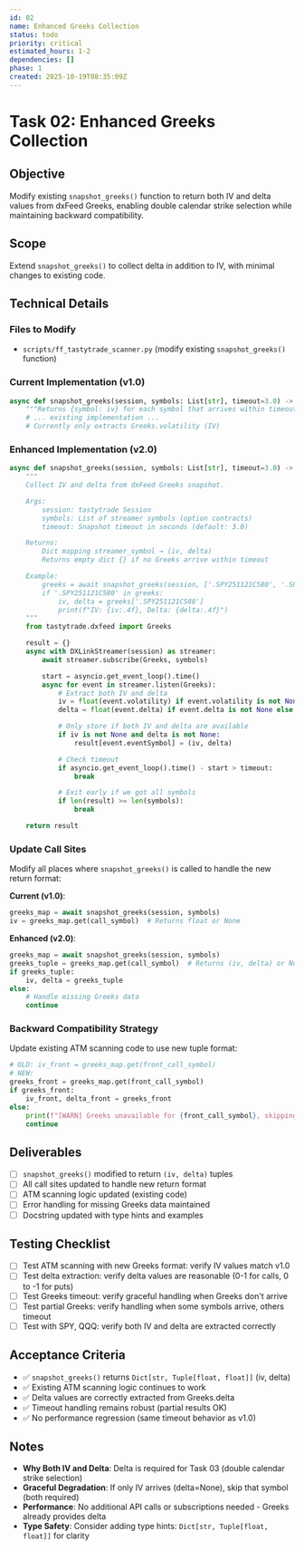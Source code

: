```yaml
---
id: 02
name: Enhanced Greeks Collection
status: todo
priority: critical
estimated_hours: 1-2
dependencies: []
phase: 1
created: 2025-10-19T08:35:09Z
---
```


# Task 02: Enhanced Greeks Collection

## Objective

Modify existing `snapshot_greeks()` function to return both IV and delta values from dxFeed Greeks, enabling double calendar strike selection while maintaining backward compatibility.

## Scope

Extend `snapshot_greeks()` to collect delta in addition to IV, with minimal changes to existing code.

## Technical Details

### Files to Modify
- `scripts/ff_tastytrade_scanner.py` (modify existing `snapshot_greeks()` function)

### Current Implementation (v1.0)

```python
async def snapshot_greeks(session, symbols: List[str], timeout=3.0) -> Dict[str, float]:
    """Returns {symbol: iv} for each symbol that arrives within timeout."""
    # ... existing implementation ...
    # Currently only extracts Greeks.volatility (IV)
```

### Enhanced Implementation (v2.0)

```python
async def snapshot_greeks(session, symbols: List[str], timeout=3.0) -> Dict[str, Tuple[float, float]]:
    """
    Collect IV and delta from dxFeed Greeks snapshot.

    Args:
        session: tastytrade Session
        symbols: List of streamer symbols (option contracts)
        timeout: Snapshot timeout in seconds (default: 3.0)

    Returns:
        Dict mapping streamer_symbol → (iv, delta)
        Returns empty dict {} if no Greeks arrive within timeout

    Example:
        greeks = await snapshot_greeks(session, ['.SPY251121C580', '.SPY251219C580'])
        if '.SPY251121C580' in greeks:
            iv, delta = greeks['.SPY251121C580']
            print(f"IV: {iv:.4f}, Delta: {delta:.4f}")
    """
    from tastytrade.dxfeed import Greeks

    result = {}
    async with DXLinkStreamer(session) as streamer:
        await streamer.subscribe(Greeks, symbols)

        start = asyncio.get_event_loop().time()
        async for event in streamer.listen(Greeks):
            # Extract both IV and delta
            iv = float(event.volatility) if event.volatility is not None else None
            delta = float(event.delta) if event.delta is not None else None

            # Only store if both IV and delta are available
            if iv is not None and delta is not None:
                result[event.eventSymbol] = (iv, delta)

            # Check timeout
            if asyncio.get_event_loop().time() - start > timeout:
                break

            # Exit early if we got all symbols
            if len(result) >= len(symbols):
                break

    return result
```

### Update Call Sites

Modify all places where `snapshot_greeks()` is called to handle the new return format:

**Current (v1.0)**:
```python
greeks_map = await snapshot_greeks(session, symbols)
iv = greeks_map.get(call_symbol)  # Returns float or None
```

**Enhanced (v2.0)**:
```python
greeks_map = await snapshot_greeks(session, symbols)
greeks_tuple = greeks_map.get(call_symbol)  # Returns (iv, delta) or None
if greeks_tuple:
    iv, delta = greeks_tuple
else:
    # Handle missing Greeks data
    continue
```

### Backward Compatibility Strategy

Update existing ATM scanning code to use new tuple format:

```python
# OLD: iv_front = greeks_map.get(front_call_symbol)
# NEW:
greeks_front = greeks_map.get(front_call_symbol)
if greeks_front:
    iv_front, delta_front = greeks_front
else:
    print(f"[WARN] Greeks unavailable for {front_call_symbol}, skipping")
    continue
```

## Deliverables

- [ ] `snapshot_greeks()` modified to return `(iv, delta)` tuples
- [ ] All call sites updated to handle new return format
- [ ] ATM scanning logic updated (existing code)
- [ ] Error handling for missing Greeks data maintained
- [ ] Docstring updated with type hints and examples

## Testing Checklist

- [ ] Test ATM scanning with new Greeks format: verify IV values match v1.0
- [ ] Test delta extraction: verify delta values are reasonable (0-1 for calls, 0 to -1 for puts)
- [ ] Test Greeks timeout: verify graceful handling when Greeks don't arrive
- [ ] Test partial Greeks: verify handling when some symbols arrive, others timeout
- [ ] Test with SPY, QQQ: verify both IV and delta are extracted correctly

## Acceptance Criteria

- ✅ `snapshot_greeks()` returns `Dict[str, Tuple[float, float]]` (iv, delta)
- ✅ Existing ATM scanning logic continues to work
- ✅ Delta values are correctly extracted from Greeks.delta
- ✅ Timeout handling remains robust (partial results OK)
- ✅ No performance regression (same timeout behavior as v1.0)

## Notes

- **Why Both IV and Delta**: Delta is required for Task 03 (double calendar strike selection)
- **Graceful Degradation**: If only IV arrives (delta=None), skip that symbol (both required)
- **Performance**: No additional API calls or subscriptions needed - Greeks already provides delta
- **Type Safety**: Consider adding type hints: `Dict[str, Tuple[float, float]]` for clarity
